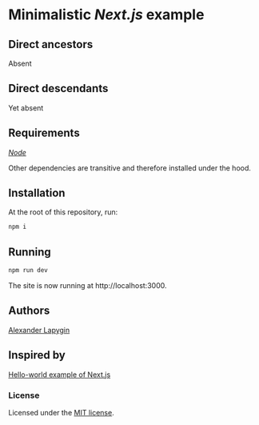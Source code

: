 # Minimalistic *Next.js* example

## Direct ancestors

Absent

## Direct descendants

Yet absent

## Requirements

[*Node*](https://nodejs.org/en/download/package-manager/)

Other dependencies are transitive and therefore installed under the hood.

## Installation

At the root of this repository, run:

```sh
npm i
```

## Running

```sh
npm run dev
```

The site is now running at http://localhost:3000.  

## Authors

[Alexander Lapygin](https://github.com/AlexanderLapygin)

## Inspired by

[Hello-world example of Next.js](https://github.com/zeit/next.js/tree/canary/examples/hello-world)

### License

Licensed under the [MIT license](./LICENSE).
